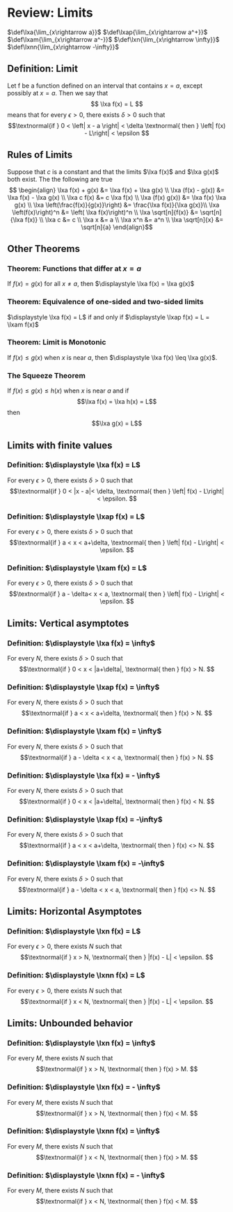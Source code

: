 # Review: Limits
$\def\lxa{\lim_{x\rightarrow a}}$
$\def\lxap{\lim_{x\rightarrow a^+}}$
$\def\lxam{\lim_{x\rightarrow a^-}}$
$\def\lxn{\lim_{x\rightarrow \infty}}$
$\def\lxnn{\lim_{x\rightarrow -\infty}}$

## Definition: Limit
Let f be a function defined on an interval that contains $x=a$, except possibly at $x=a$. Then we say that
  $$ \lxa f(x) = L $$
means that for every $\epsilon > 0$, there exists $\delta > 0$ such that
  $$\textnormal{if } 0 < \left| x - a \right| < \delta \textnormal{ then } \left| f(x) - L\right| < \epsilon $$

## Rules of Limits

Suppose that $c$ is a constant and that the limits $\lxa f(x)$ and $\lxa g(x)$ both exist. The the following are true
$$ \begin{align}
  \lxa f(x) + g(x) &= \lxa f(x) + \lxa g(x) \\
  \lxa (f(x) - g(x)) &= \lxa f(x) - \lxa g(x) \\
  \lxa c f(x) &= c \lxa f(x) \\
  \lxa (f(x) g(x)) &= \lxa f(x) \lxa g(x) \\
  \lxa \left(\frac{f(x)}{g(x)}\right) &= \frac{\lxa f(x)}{\lxa g(x)}\\
  \lxa \left(f(x)\right)^n &= \left( \lxa f(x)\right)^n \\
  \lxa \sqrt[n]{f(x)} &= \sqrt[n]{\lxa f(x)} \\
  \lxa c &= c \\
  \lxa x &= a \\
  \lxa x^n &= a^n \\
  \lxa \sqrt[n]{x} &= \sqrt[n]{a}
\end{align}$$

## Other Theorems

### Theorem: Functions that differ at $x=a$
If $f(x) = g(x)$ for all $x \neq a$, then $\displaystyle \lxa f(x) = \lxa g(x)$

### Theorem: Equivalence of one-sided and two-sided limits
$\displaystyle \lxa f(x) = L$ if and only if $\displaystyle \lxap f(x) = L = \lxam f(x)$

### Theorem: Limit is Monotonic

If $f(x) \leq g(x)$ when $x$ is near $a$, then $\displaystyle \lxa f(x) \leq \lxa g(x)$.

### The Squeeze Theorem
If $f(x) \leq g(x) \leq h(x)$ when $x$ is near $a$ and if
$$\lxa f(x) = \lxa h(x) = L$$
then $$\lxa g(x) = L$$

## Limits with finite values
### Definition: $\displaystyle \lxa f(x) = L$
For every $\epsilon > 0$, there exists $\delta > 0$ such that
  $$\textnormal{if } 0 < |x - a|< \delta, \textnormal{ then } \left| f(x) - L\right| < \epsilon. $$

### Definition: $\displaystyle \lxap f(x) = L$
For every $\epsilon > 0$, there exists $\delta > 0$ such that
  $$\textnormal{if } a < x < a+\delta, \textnormal{ then } \left| f(x) - L\right| < \epsilon. $$

### Definition: $\displaystyle \lxam f(x) = L$
For every $\epsilon > 0$, there exists $\delta > 0$ such that
  $$\textnormal{if } a - \delta< x < a, \textnormal{ then } \left| f(x) - L\right| < \epsilon. $$

## Limits: Vertical asymptotes
### Definition: $\displaystyle \lxa f(x) = \infty$
For every $N$, there exists $\delta > 0$ such that
  $$\textnormal{if } 0 < x < |a+\delta|, \textnormal{ then } f(x) > N. $$

### Definition: $\displaystyle \lxap f(x) = \infty$
For every $N$, there exists $\delta > 0$ such that
  $$\textnormal{if } a < x < a+\delta, \textnormal{ then } f(x) > N. $$

### Definition: $\displaystyle \lxam f(x) = \infty$
For every $N$, there exists $\delta > 0$ such that
  $$\textnormal{if } a - \delta < x < a, \textnormal{ then } f(x) > N. $$

### Definition: $\displaystyle \lxa f(x) = - \infty$
For every $N$, there exists $\delta > 0$ such that
  $$\textnormal{if } 0 < x < |a+\delta|, \textnormal{ then } f(x) < N. $$

### Definition: $\displaystyle \lxap f(x) = -\infty$
For every $N$, there exists $\delta > 0$ such that
  $$\textnormal{if } a < x < a+\delta, \textnormal{ then } f(x) <> N. $$

### Definition: $\displaystyle \lxam f(x) = -\infty$
For every $N$, there exists $\delta > 0$ such that
  $$\textnormal{if } a - \delta < x < a, \textnormal{ then } f(x) <> N. $$

## Limits: Horizontal Asymptotes
### Definition: $\displaystyle \lxn f(x) = L$
For every $\epsilon > 0$, there exists $N$ such that
  $$\textnormal{if } x > N, \textnormal{ then } |f(x) - L| < \epsilon. $$


### Definition: $\displaystyle \lxnn f(x) = L$
For every $\epsilon > 0$, there exists $N$ such that
  $$\textnormal{if } x < N, \textnormal{ then } |f(x) - L| < \epsilon. $$

## Limits: Unbounded behavior
### Definition: $\displaystyle \lxn f(x) = \infty$
For every $M$, there exists $N$ such that
  $$\textnormal{if } x > N, \textnormal{ then } f(x) > M. $$

### Definition: $\displaystyle \lxn f(x) = - \infty$
For every $M$, there exists $N$ such that
  $$\textnormal{if } x > N, \textnormal{ then } f(x) < M. $$

### Definition: $\displaystyle \lxnn f(x) = \infty$
For every $M$, there exists $N$ such that
  $$\textnormal{if } x < N, \textnormal{ then } f(x) > M. $$

### Definition: $\displaystyle \lxnn f(x) = - \infty$
For every $M$, there exists $N$ such that
  $$\textnormal{if } x < N, \textnormal{ then } f(x) < M. $$